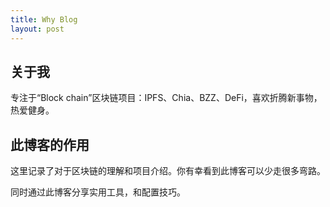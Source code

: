 ```yaml
---
title: Why Blog
layout: post
---
```


## 关于我

专注于“Block chain”区块链项目：IPFS、Chia、BZZ、DeFi，喜欢折腾新事物，热爱健身。

## 此博客的作用

这里记录了对于区块链的理解和项目介绍。你有幸看到此博客可以少走很多弯路。

同时通过此博客分享实用工具，和配置技巧。




